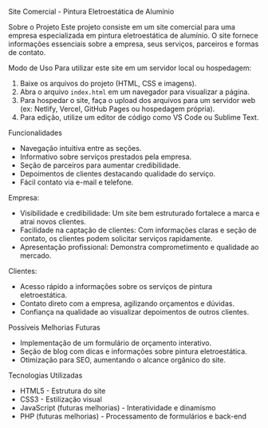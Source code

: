 Site Comercial - Pintura Eletroestática de Alumínio
 
 Sobre o Projeto
 Este projeto consiste em um site comercial para uma empresa especializada em pintura eletroestática de alumínio. O site fornece informações essenciais sobre a empresa, seus serviços, parceiros e formas de contato.
 
 Modo de Uso
 Para utilizar este site em um servidor local ou hospedagem:
 
 1. Baixe os arquivos do projeto (HTML, CSS e imagens).
 2. Abra o arquivo `index.html` em um navegador para visualizar a página.
 3. Para hospedar o site, faça o upload dos arquivos para um servidor web (ex: Netlify, Vercel, GitHub Pages ou hospedagem própria).
 4. Para edição, utilize um editor de código como VS Code ou Sublime Text.
 
 Funcionalidades
 - Navegação intuitiva entre as seções.
 - Informativo sobre serviços prestados pela empresa.
 - Seção de parceiros para aumentar credibilidade.
 - Depoimentos de clientes destacando qualidade do serviço.
 - Fácil contato via e-mail e telefone.
 
 Empresa:
 - Visibilidade e credibilidade: Um site bem estruturado fortalece a marca e atrai novos clientes.
 - Facilidade na captação de clientes: Com informações claras e seção de contato, os clientes podem solicitar serviços rapidamente.
 - Apresentação profissional: Demonstra comprometimento e qualidade ao mercado.
 
 Clientes:
 - Acesso rápido a informações sobre os serviços de pintura eletroestática.
 - Contato direto com a empresa, agilizando orçamentos e dúvidas.
 - Confiança na qualidade ao visualizar depoimentos de outros clientes.
 
 Possíveis Melhorias Futuras
 - Implementação de um formulário de orçamento interativo.
 - Seção de blog com dicas e informações sobre pintura eletroestática.
 - Otimização para SEO, aumentando o alcance orgânico do site.
 
 Tecnologias Utilizadas
 - HTML5 - Estrutura do site
 - CSS3 - Estilização visual
 - JavaScript (futuras melhorias) - Interatividade e dinamismo
 - PHP (futuras melhorias) - Processamento de formulários e back-end
 
